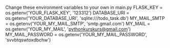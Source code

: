 Change these environment variables to your own in main.py
FLASK_KEY = os.getenv('YOUR_FLASK_KEY', '123312')
DATABASE_URI = os.getenv('YOUR_DATABASE_URI', 'sqlite:///todo_task.db')
MY_MAIL_SMTP = os.getenv('YOUR_MY_MAIL_SMTP', 'smtp.gmail.com')
MY_MAIL = os.getenv('YOUR_MY_MAIL', 'pythonkurskurs@gmail.com')
MY_MAIL_PASSWORD = os.getenv('YOUR_MY_MAIL_PASSWORD', 'svvbtqswtoxdbchw')
